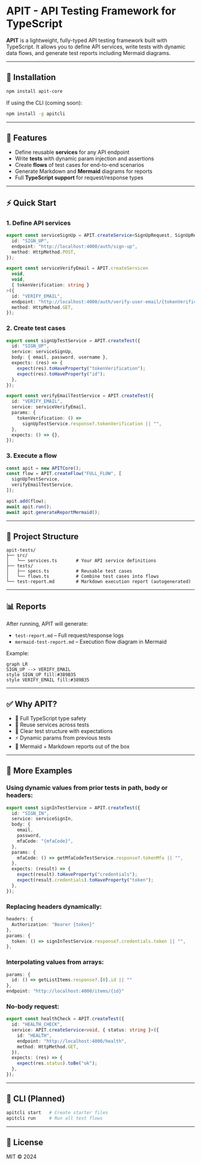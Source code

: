 # APIT - API Testing Framework for TypeScript

**APIT** is a lightweight, fully-typed API testing framework built with TypeScript. It allows you to define API services, write tests with dynamic data flows, and generate test reports including Mermaid diagrams.

---

## 🚀 Installation

```bash
npm install apit-core
```

If using the CLI (coming soon):

```bash
npm install -g apitcli
```

---

## 💼 Features

- Define reusable **services** for any API endpoint
- Write **tests** with dynamic param injection and assertions
- Create **flows** of test cases for end-to-end scenarios
- Generate Markdown and **Mermaid** diagrams for reports
- Full **TypeScript support** for request/response types

---

## ⚡ Quick Start

### 1. Define API services

```ts
export const serviceSignUp = APIT.createService<SignUpRequest, SignUpResponse>({
  id: "SIGN_UP",
  endpoint: "http://localhost:4000/auth/sign-up",
  method: HttpMethod.POST,
});

export const serviceVerifyEmail = APIT.createService<
  void,
  void,
  { tokenVerification: string }
>({
  id: "VERIFY_EMAIL",
  endpoint: "http://localhost:4000/auth/verify-user-email/{tokenVerification}",
  method: HttpMethod.GET,
});
```

### 2. Create test cases

```ts
export const signUpTestService = APIT.createTest({
  id: "SIGN_UP",
  service: serviceSignUp,
  body: { email, password, username },
  expects: (res) => {
    expect(res).toHaveProperty("tokenVerification");
    expect(res).toHaveProperty("id");
  },
});

export const verifyEmailTestService = APIT.createTest({
  id: "VERIFY_EMAIL",
  service: serviceVerifyEmail,
  params: {
    tokenVerification: () =>
      signUpTestService.response?.tokenVerification || "",
  },
  expects: () => {},
});
```

### 3. Execute a flow

```ts
const apit = new APITCore();
const flow = APIT.createFlow("FULL_FLOW", [
  signUpTestService,
  verifyEmailTestService,
]);

apit.add(flow);
await apit.run();
await apit.generateReportMermaid();
```

---

## 📁 Project Structure

```
apit-tests/
├── src/
│   └── services.ts       # Your API service definitions
├── tests/
│   ├── specs.ts          # Reusable test cases
│   └── flows.ts          # Combine test cases into flows
└── test-report.md        # Markdown execution report (autogenerated)
```

---

## 📊 Reports

After running, APIT will generate:

- `test-report.md` – Full request/response logs
- `mermaid-test-report.md` – Execution flow diagram in Mermaid

Example:

```mermaid
graph LR
SIGN_UP --> VERIFY_EMAIL
style SIGN_UP fill:#389B35
style VERIFY_EMAIL fill:#389B35
```

---

## ✅ Why APIT?

- 🔐 Full TypeScript type safety
- 🔀 Reuse services across tests
- 🤪 Clear test structure with expectations
- ⚡ Dynamic params from previous tests
- 📄 Mermaid + Markdown reports out of the box

---

## 💼 More Examples

### Using dynamic values from prior tests in path, body or headers:

```ts
export const signInTestService = APIT.createTest({
  id: "SIGN_IN",
  service: serviceSignIn,
  body: {
    email,
    password,
    mfaCode: "{mfaCode}",
  },
  params: {
    mfaCode: () => getMfaCodeTestService.response?.tokenMfa || "",
  },
  expects: (result) => {
    expect(result).toHaveProperty("credentials");
    expect(result.credentials).toHaveProperty("token");
  },
});
```

### Replacing headers dynamically:

```ts
headers: {
  Authorization: "Bearer {token}"
},
params: {
  token: () => signInTestService.response?.credentials.token || "",
},
```

### Interpolating values from arrays:

```ts
params: {
  id: () => getListItems.response?.[0].id || ""
},
endpoint: "http://localhost:4000/items/{id}"
```

### No-body request:

```ts
export const healthCheck = APIT.createTest({
  id: "HEALTH_CHECK",
  service: APIT.createService<void, { status: string }>({
    id: "HEALTH",
    endpoint: "http://localhost:4000/health",
    method: HttpMethod.GET,
  }),
  expects: (res) => {
    expect(res.status).toBe("ok");
  },
});
```

---

## 💪 CLI (Planned)

```bash
apitcli start   # Create starter files
apitcli run     # Run all test flows
```

---

## 🚧 License

MIT © 2024
